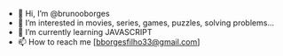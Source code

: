 - 👋 Hi, I’m @brunooborges
- 👀 I’m interested in movies, series, games, puzzles, solving problems...
- 🌱 I’m currently learning JAVASCRIPT
- 📫 How to reach me [bborgesfilho33@gmail.com]
